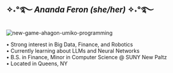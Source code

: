 ## ✧˖°࿐ <em>Ananda Feron (she/her)</em> ✧˖°࿐
![new-game-ahagon-umiko-programming](https://github.com/user-attachments/assets/6c0a4664-ae7b-4ab0-b4ff-614a4edb856d)

• Strong interest in Big Data, Finance, and Robotics<br/>
• Currently learning about LLMs and Neural Networks<br/>
• B.S. in Finance, Minor in Computer Science @ SUNY New Paltz<br/>
• Located in Queens, NY<br/>
